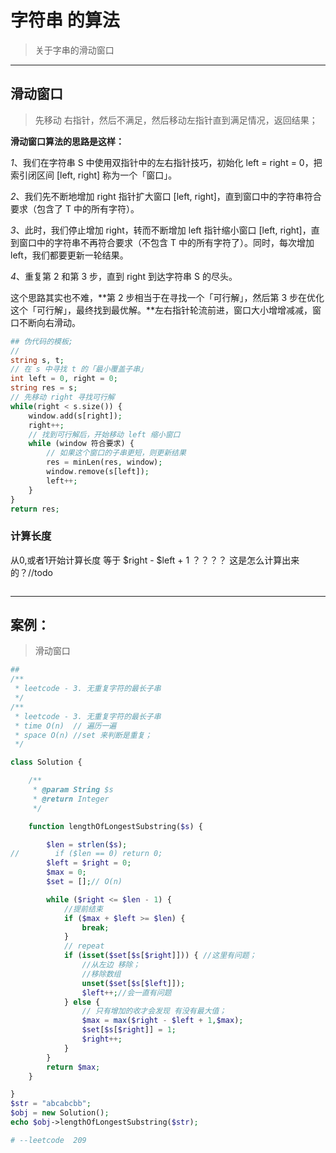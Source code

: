 # 

#  字符串 的算法

> 关于字串的滑动窗口
>
>

---



## 滑动窗口

>先移动 右指针，然后不满足，然后移动左指针直到满足情况，返回结果；

**滑动窗口算法的思路是这样：**

*1*、我们在字符串 S 中使用双指针中的左右指针技巧，初始化 left = right = 0，把索引闭区间 [left, right] 称为一个「窗口」。

*2*、我们先不断地增加 right 指针扩大窗口 [left, right]，直到窗口中的字符串符合要求（包含了 T 中的所有字符）。

*3*、此时，我们停止增加 right，转而不断增加 left 指针缩小窗口 [left, right]，直到窗口中的字符串不再符合要求（不包含 T 中的所有字符了）。同时，每次增加 left，我们都要更新一轮结果。

*4*、重复第 2 和第 3 步，直到 right 到达字符串 S 的尽头。

这个思路其实也不难，**第 2 步相当于在寻找一个「可行解」，然后第 3 步在优化这个「可行解」，最终找到最优解。**左右指针轮流前进，窗口大小增增减减，窗口不断向右滑动。





```php
## 伪代码的模板;
//
string s, t;
// 在 s 中寻找 t 的「最小覆盖子串」
int left = 0, right = 0;
string res = s;
// 先移动 right 寻找可行解
while(right < s.size()) {
    window.add(s[right]); 
    right++;
    // 找到可行解后，开始移动 left 缩小窗口
    while (window 符合要求) {
        // 如果这个窗口的子串更短，则更新结果
        res = minLen(res, window);
        window.remove(s[left]);
        left++;
    }
}
return res;
```



### 计算长度

从0,或者1开始计算长度 等于 \$right - \$left + 1  ？？？？  这是怎么计算出来的？//todo 

````php
````





---

## 案例：

>滑动窗口

````php
##
/**
 * leetcode - 3. 无重复字符的最长子串
 */
/**
 * leetcode - 3. 无重复字符的最长子串
 * time O(n)  // 遍历一遍
 * space O(n) //set 来判断是重复；
 */

class Solution {

    /**
     * @param String $s
     * @return Integer
     */

    function lengthOfLongestSubstring($s) {

        $len = strlen($s);
//        if ($len == 0) return 0;
        $left = $right = 0;
        $max = 0;
        $set = [];// O(n)

        while ($right <= $len - 1) {
            //提前结束
            if ($max + $left >= $len) {
                break;
            }
            // repeat
            if (isset($set[$s[$right]])) { //这里有问题；
                //从左边 移除；
                //移除数组
                unset($set[$s[$left]]);
                $left++;//会一直有问题
            } else {
                // 只有增加的收才会发现 有没有最大值；
                $max = max($right - $left + 1,$max);
                $set[$s[$right]] = 1;
                $right++;
            }
        }
        return $max;
    }

}
$str = "abcabcbb";
$obj = new Solution();
echo $obj->lengthOfLongestSubstring($str);
````







````php
# --leetcode  209
````

